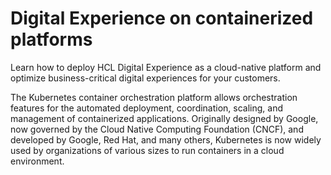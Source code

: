 # Digital Experience on containerized platforms

Learn how to deploy HCL Digital Experience as a cloud-native platform and optimize business-critical digital experiences for your customers.

The Kubernetes container orchestration platform allows orchestration features for the automated deployment, coordination, scaling, and management of containerized applications. Originally designed by Google, now governed by the Cloud Native Computing Foundation \(CNCF\), and developed by Google, Red Hat, and many others, Kubernetes is now widely used by organizations of various sizes to run containers in a cloud environment.

